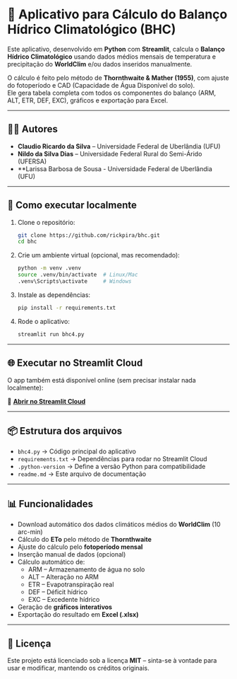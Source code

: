 # 🌱 Aplicativo para Cálculo do Balanço Hídrico Climatológico (BHC)

Este aplicativo, desenvolvido em **Python** com **Streamlit**, calcula o **Balanço Hídrico Climatológico** usando dados médios mensais de temperatura e precipitação do **WorldClim** e/ou dados inseridos manualmente.

O cálculo é feito pelo método de **Thornthwaite & Mather (1955)**, com ajuste do fotoperíodo e CAD (Capacidade de Água Disponível do solo).  
Ele gera tabela completa com todos os componentes do balanço (ARM, ALT, ETR, DEF, EXC), gráficos e exportação para Excel.

---

## 👨‍🏫 Autores

- **Claudio Ricardo da Silva** – Universidade Federal de Uberlândia (UFU)  
- **Nildo da Silva Dias** – Universidade Federal Rural do Semi-Árido (UFERSA)
- **Larissa Barbosa de Sousa - Universidade Federal de Uberlândia (UFU)

---

## 🚀 Como executar localmente

1. Clone o repositório:
   ```bash
   git clone https://github.com/rickpira/bhc.git
   cd bhc
   ```

2. Crie um ambiente virtual (opcional, mas recomendado):
   ```bash
   python -m venv .venv
   source .venv/bin/activate  # Linux/Mac
   .venv\Scripts\activate     # Windows
   ```

3. Instale as dependências:
   ```bash
   pip install -r requirements.txt
   ```

4. Rode o aplicativo:
   ```bash
   streamlit run bhc4.py
   ```

---

## 🌐 Executar no Streamlit Cloud

O app também está disponível online (sem precisar instalar nada localmente):

🔗 **[Abrir no Streamlit Cloud](https://balancohidrico.streamlit.app/)**

---

## 📦 Estrutura dos arquivos

- `bhc4.py` → Código principal do aplicativo
- `requirements.txt` → Dependências para rodar no Streamlit Cloud
- `.python-version` → Define a versão Python para compatibilidade
- `readme.md` → Este arquivo de documentação

---

## 📊 Funcionalidades

- Download automático dos dados climáticos médios do **WorldClim** (10 arc-min)
- Cálculo do **ETo** pelo método de **Thornthwaite**
- Ajuste do cálculo pelo **fotoperíodo mensal**
- Inserção manual de dados (opcional)
- Cálculo automático de:
  - ARM – Armazenamento de água no solo
  - ALT – Alteração no ARM
  - ETR – Evapotranspiração real
  - DEF – Déficit hídrico
  - EXC – Excedente hídrico
- Geração de **gráficos interativos**
- Exportação do resultado em **Excel (.xlsx)**

---

## 📜 Licença

Este projeto está licenciado sob a licença **MIT** – sinta-se à vontade para usar e modificar, mantendo os créditos originais.
